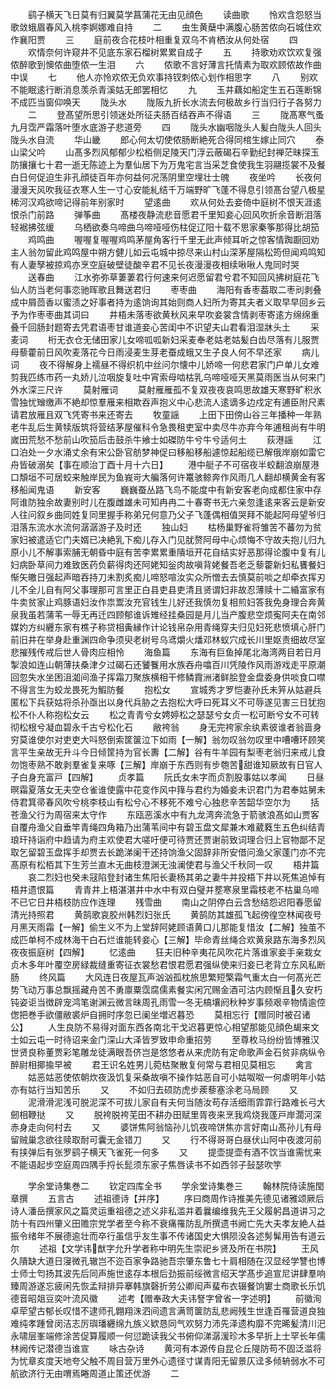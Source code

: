 <!-- { "loadSidebar": true } -->
　　鹞子横天飞日莫有归翼莫学菖蒲花无由见顔色
　　读曲歌
　　怜欢含怨怒当歌敛蛾眉春风入桃李婀娜难自持
　　二
　　虫生黄蘖中满腹心肠苦侬向石城住欢作襄阳贾
　　三
　　庭前夜合花枝叶相重复双乌不肯栖汝从何处宿
　　四
　　欢情奈何许窥井不见底东家石榴树累累自成子
　　五
　　持歌劝欢饮欢复强侬醉歌到懊侬曲堕侬一生泪
　　六
　　侬歌不言好薄言托情素为取欢顾侬故作曲中误
　　七
　　他人亦怜欢侬无负欢事持钗刺侬心划作相思字
　　八
　　别欢不能眠逺行断消息羡杀青溪姑无郎罢相忆
　　九
　　玉井藕如船定生五石莲断锦不成匹当窗仰唤天
　　陇头水
　　陇阪九折长水流去何极故乡行当归行子各努力
　　二
　　登髙望所思引领迷处所征夫肠百结吞声不得语
　　三
　　陇髙寒气蚤九月霑严霜落叶堕水底游子悲道旁
　　四
　　陇头水幽咽陇头人髪白陇头人回头陇头水自流
　　华山畿
　　郎心何太切使侬肠断絶死合得同棺生嫁止同穴
　　泰山梁父吟
　　山髙多烈风郁郁少松栢侧足陵天门浮云蔽碣石辛勤纪封禅茫昧探玉防攘攘七十君一逝无陈迹上为羣仙居下为万鬼宅言当采芝食使我生羽翮揽裳不及餐白日何促迫生非孔顔徒百年亦何益何况荡阴里空埋壮士魄
　　夜坐吟
　　长夜何漫漫天风吹我征衣寒人生一寸心安能糺结千万端野旷飞蓬不得息引领髙台望八极星稀河汉鸡欲啼记得前年别家时
　　望逺曲
　　欢从何处去妾倚中庭树不恨天涯逺恨杀门前路
　　弹筝曲
　　髙楼夜静流悲音愿君千里知妾心回风吹折余音断泪落轻裾拂弦缓
　　乌栖欲奏乌啼曲乌啼哑哑伤柱促辽阳十载不思家秦筝那得比胡笳
　　鸡鸣曲
　　喔喔复喔喔鸡鸣茅屋角客行千里无此声倾耳听之惊客情踟蹰回劝主人翁勿留此鸡鸣屋中朔方健儿如云屯城中掠尽来山村山深茅屋隔松筠但闻鸡鸣知有人妻孥被掠鸡亦烹空庭破壁徒酸辛君不见长夜漫漫夜相续啾啾人鬼同时哭
　　送春曲
　　江水弥弥草萋萋君行何速来何迟愿留君兮君不知回风拂树庭花飞仙人防当老何事恋驰晖歌且舞送君归
　　枣枣曲
　　海阳有香枣葢取二枣刓剥叠成中屑茴香以蜜渍之好事者持为逺饷询其始则商人妇所为寄其夫者义取早早回乡云予为作枣枣曲其词曰
　　井梧未落枣欲黄秋风来早吹妾裳含情剥枣寄逺方绵绵重叠千回肠封题寄去凭君语枣甘谁道妾心苦闺中不识望夫山君看泪湿牀头土
　　采麦词
　　桁无衣仓无储田家儿女啼呱呱新妇采麦奉老姑老姑髪白齿尽落有儿服贾母藜藿前日风吹麦落花今日雨浸麦生芽老蚕成蛾又生子良人何不早还家
　　病儿词
　　夜不得解身上襦昼不得织机中丝问尔懐中儿娇啼一何悲君家门户单儿女难剪我匹练市药一丸娇儿泣咽旋复吐中宵索母啮枯乳乌啼哑哑天黑莫雨医当从何来门外水深三尺许
　　莫射雁词
　　莫射雁雁孤不复双夜夜哀鸣思故雄天寒野旷积氷雪独忧矰缴声不絶却惊羣雁来相欺吞声抱义中心悲流人逺谪多边戍定有逋臣附尺素请君放雁且双飞凭寄书来还寄去
　　牧童謡
　　上田下田傍山谷三年播种一年熟老牛乱后生黄犊版筑将营结茅屋催科令急畏租吏室中卖尽牛亦弃今年逋租尚有牛明嵗田荒愁不愁前山吹笳后击鼓杀牛飨士如磔防牛兮牛兮适何土
　　荻港謡
　　江口泊处一夕水涌丈余有宋公卧官舫梦神促曰移船移船遽惊起船缆已解俄岸崩如雷它舟皆破溺矣【事在顺治丁酉十月十六日】
　　港中艇子不可宿夜半蛟翻浪崩屋港口頽垣不可居蛟来触岸民为鱼峩岢大艑落何许鼍骇鲸奔作风雨几人翻却横黄金有客移船闻鬼语
　　新安客
　　巍巍蚕丛路飞鸟不能度中有新安客老向成都住家中存阿谁防独余故妻别时儿在腹雌雄未可知冉冉二十春寄书无六亲忽逢逺来客云是新安人往问叙乡曲同姓复同里握手称弟兄何意乃父子飞蓬偶相值哭拜不能起阿母望爷归泪落东流水水流何潺潺游子及时还
　　独山妇
　　枯杨巢野雀将雏苦不蕃勿为贫家妇被遣适它门夫婿已决絶乳下痴儿存入门见肬赘阿母中心烦悔不守故夫抱儿归九原小儿不解事索脯无朝昏中庭有苦李累累重隤垣开花自结实好恶那得论腹中复有儿妇病卧草间力难致医药负薪得肉还阿姥知釡肉故嗔背姥餐吾老乏藜藿新妇私饔餐妇惭矢皦日强起声暗吞持刀未割炙痴儿啼怒喧汝实众所憎去去慎莫前啖之却牵衣挥刃儿不全儿自有阿父事理那可言里正白县吏县吏清且贤谓妇非故忍薄赎十二緍富家有牛卖贫家止鸡豚语妇汝作祟鬻汝充官钱生儿好还我慎勿复相煎妇答我免身理合奔黄泉我虽若蒲苇一辱无再迁四顾郁谁诉雉经挂桑园是月儿当产腹悲空烦寃阿夫在南邻媒妁方纠纒东家有樵子称贷相夤縁作计论钱帛杂用青绳穿夫归见妇死悲愤填心肝门前旧井在举身赴重渊四命争须臾老树号乌鸢爝火燔邓林蚁穴成长川里妪责细故尽室悲摧残传戒后世人骨肉应相怜
　　海鱼篇
　　东海有巨鱼掉尾北海湾两目若日月掣浪如连山朝薄扶桑津夕过碣石还饕餮用水族吞舟噏百川凭陵作风雨游戏走平原潮回忽失水坐困沮洳间渔子挥霜刀聚族横相干修鳞霣洲渚鲜脍登金盘委身供啖食口噤不得言生为蛟龙畏死为鰕防餐
　　抱松女
　　宣城秀才罗恺妻孙氏未笄从姑避兵匿松下兵获姑将杀孙亟出以身代兵胁之去抱松大呼曰死耳义不可辱遂见害三日犹抱松不仆人称抱松女云
　　松之青青兮女娉婷松之瑟瑟兮女贞一松可断兮女不可转彻松根兮凝血碧永千古兮松化石
　　敝袴翁
　　身无完袴家余纨素彼谁者翁啬身穷莫谁使尔对吏吏大呌怒倒索筐箧泣下如雨【一解】翁勿叹翁勿叹里中嘈嘈环顾笑言平生亲故无升斗今日倾筐持为官长夀【二解】谷有牛羊园有梨枣老翁归来戒儿食勿饱枣熟不敢剥羣雀复来啄【三解】岸崩于东西则有步匏苦甜谁知厥故有日官人子白身充富戸【四解】
　　贞孝篇
　　阮氏女未字而贞割股事姑以孝闻
　　日昼暝霜夏落女无夫空仓雀谁使露中花变作风中箨与君约为婚妾未识君门为君奉姑舅未侍君箕帚春风吹兮桃李枝山有松兮心不移死不难兮心独悲辛苦韶华空尔为
　　括苍渔父行为周宿来太守作
　　东瓯恶溪水中有九龙湾奔流急于箭骇浪髙如山贾客自覆舟渔父自垂竿青绳四角箱乃出蒲苇间中有碧玉盘文犀兼木难葳蕤生五色纠结青琅玕持诣府中趋请为府主欢使君大嗟吁便可待贾还贾谢前致词理合归上官物鄙不足取乞留碧玉盘挥手却贾去长跪涕阑干还持饷渔父固辞非所安借问渔父家蓬门亦不完髙原有松栢其下生芳兰直木无曲枝澄渊无浊澜使君与渔父千秋同一叹
　　梧井篇
　　哀二烈妇也癸未冦陷登封诸生焦阳长妻杨其弟之妻牛并投梧下井以死焦追悼有梧井遗恨篇
　　青青井上梧湛湛井中水中有双白璧并塟寒泉里霜枝老不枯巢乌啼不已它日井梧枝防应作连理
　　残雪曲
　　南山之阴停白云含愁结怨迟阳春愿留清光持照君
　　黄鹄歌哀胶州韩烈妇张氏
　　黄鹄防其雄孤飞起徬徨空林闻夜号月黑天雨霜【一解】偷生义不为上堂辞阿姥顾语黄口儿那能复惜汝【二解】独茧不成匹单柯不成林海干白石烂谁能转妾心【三解】毕命青丝绳合欢黄泉路东海多烈风夜夜振庭树【四解】
　　忆逺曲
　　狂夫旧种辛夷花风吹花片落谁家妾手亲栽女贞木多年叶覆空房緑裁缝重寄征衣裳愁君恨君愿君强纵使来归妾已老背立东风私断肠
　　终风篇
　　大风连日夜屋瓦声汹汹孤枕旅思繁短檠霜气重太白一何髙光芒势飞动万事总飘摇藏舟苦不勇廪粟霑腐儒素餐实闲冗赐金酒可沽内顾惭且久安朽钝姿讵当徴辟宠鸿笔谢渊云微言昧周孔雨雪一冬无槁壤阏秋种岁事频艰辛物情逾倥偬把巻手欲僵敝裘炉自拥时序忽已阑坐増迟暮恐
　　莫相忘行【赠同时被召诸公】
　　人生良防不易得对面东西各南北干戈迟暮更惊心相望那能见顔色朅来文士如云屯一时待诏来金门深山大泽皆罗致申命重招劳
　　至尊枚马纷纷皆博雅汉世贤良称董贾彩笔雕龙徒满眼吾侪岂是悠悠者从来虎防有定命歌声金石贫非病纵令醉尉相揶揄早被
　　君王识名姓男儿菀枯聚散复何常与君相见莫相忘
　　禽言
　　姑恶姑恶使侬朝炊夜汲饥复采桑故嗔不操作姑恶自可小姑呶呶一何虐明年小姑亦有姑行当知苦乐
　　又
　　不如归去硕防虎步蒺藜塞涂老马局顾
　　又
　　泥滑滑泥浅可脱泥深不可拔儿家自有夫何当随汝苟存活细雨霏霏行路难长弓大劒相鞭挞
　　又
　　脱袴脱袴芜田不耕办田赋里胥夜来烹我鸡烧我蓬戸岸濶河深赤身走向何村去
　　又
　　婆饼焦阿翁恼孙儿饥夜啼饼焦亦言好南山髙孙儿有母留贼巢念欲往赎取耐可囊无金错刀
　　又
　　行不得哥哥白昼伏山阿中夜渡河前有挟弹后有张罗鹞子横天飞雀死一何多
　　又
　　提壶提壶有酒不饮当谁需忧来不能语起步空庭周四隅手捋长髭须东家子焦唇读书不如西邻子鼔瑟吹竽












　　学余堂诗集巻二
　　钦定四库全书
　　学余堂诗集巻三
　　翰林院侍读施閠章撰
　　五言古
　　述祖德诗【并序】
　　序曰商周作诗推美先德见诸雅颂厥后诗人潘岳撰家风之篇灵运重祖德之述义非私滥并着曩编维我先王父履躬昌道讲习之防十有四州肇义田赡宗党学者至今称不衰痛罹防乱所撰遗书阙亡先大夫孝友絶人益振令绪年不展德逾壮而卒行虽信乎友生事不传诸国史大惧陨没各述髣髴用告有道云尔
　　述祖【文学讳猷字允升学者称中明先生崇祀乡贤及所在书院】
　　王风久隤缺大道日寖微孔辙岂不迩百家争路驰吾宗肇东鲁七十肩相随在汉显经学讐也博士师士匄扬其波先后同声施世逺存本根后劲振前绥微言绍天学髙步追宣尼讲肆羣响臻周游遂忘疲闲先恢孟辩排异搴韩旗磬折劳公卿闳声蜚布衣辍餐饷寠士商歌长乐饥德音昭爼豆奕叶流风徽
　　述考【赠奉政大夫讳詧字曾省一字述明】
　　前徽洵卓荦望古郁长叹惜不逮师孔翺翔洙泗间遗言满笥箧防乱悲阙残生世逢百罹营道良独难纯孝踵曾闵洁志厉璵璠纒绵九族义欵恳同气欢努力沛先泽遗构靡不完晞髪清川汜永啸层峯端修涂苦促算履顺一何愆跪读我父书俯仰涕潺湲珍木多早折上士罕长年儒林阙传记潜德当谁宣
　　咏古杂诗
　　黄河有本源传自昆仑丘隄防苟不固泛滥将为忧章亥度天地夸父触不周目营万里外心遗径寸谋青阳无留景仄迳多倾辀弱水不可航欲济行无由喟焉睠周道止策还优游
　　二
